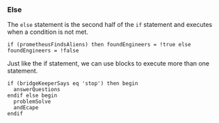 ### Else

The `else` statement is the second half of the `if` statement and executes when a condition is not met.

```idl
if (prometheusFindsAliens) then foundEngineers = !true else foundEngineers = !false
```

Just like the if statement, we can use blocks to execute more than one statement.

```idl
if (bridgeKeeperSays eq 'stop') then begin
  answerQuestions
endif else begin
  problemSolve
  andEcape
endif
```
